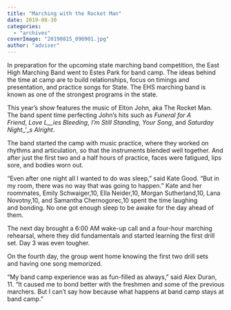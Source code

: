```yaml
---
title: "Marching with the Rocket Man"
date: 2019-08-30
categories: 
  - "archives"
coverImage: "20190815_090901.jpg"
author: "adviser"
---
```


In preparation for the upcoming state marching band competition, the East High Marching Band went to Estes Park for band camp. The ideas behind the time at camp are to build relationships, focus on timings and presentation, and practice songs for State. The EHS marching band is known as one of the strongest programs in the state.  

This year’s show features the music of Elton John, aka The Rocket Man. The band spent time perfecting John’s hits such as _Funeral_ _for_ _A Friend_, _Love L__ies Bleeding_, _I’m Still Standing_, _Your Song_, and _Saturday Night__’__s_ _Alright_. 

The band started the camp with music practice, where they worked on rhythms and articulation, so that the instruments blended well together. And after just the first two and a half hours of practice, faces were fatigued, lips sore, and bodies worn out. 

“Even after one night all I wanted to do was sleep,” said Kate Good. “But in my room, there was no way that was going to happen.” Kate and her roommates, Emily Schwaiger,10, Ella Neider,10, Morgan Sutherland,10, Lana Novotny,10, and Samantha Chernogorec,10 spent the time laughing and bonding. No one got enough sleep to be awake for the day ahead of them.  

The next day brought a 6:00 AM wake-up call and a four\-hour marching rehearsal, where they did fundamentals and started learning the first drill set. Day 3 was even tougher.  

On the fourth day, the group went home knowing the first two drill sets and having one song memorized.  

“My band camp experience was as fun\-filled as always,” said Alex Duran, 11. “It caused me to bond better with the freshmen and some of the previous marchers. But I can’t say how because what happens at band camp stays at band camp.”
